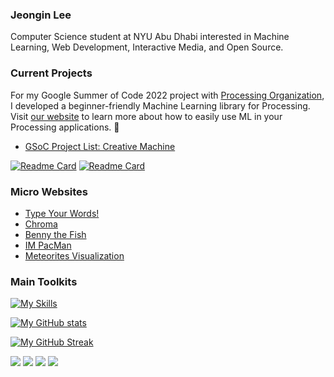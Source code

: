 ### Jeongin Lee

Computer Science student at NYU Abu Dhabi interested in Machine Learning, Web Development, Interactive Media, and Open Source.

### Current Projects

For my Google Summer of Code 2022 project with [Processing Organization](https://processing.org/), I developed a beginner-friendly Machine Learning library for Processing. Visit [our website](https://jjeongin.github.io/creative-machine/) to learn more about how to easily use ML in your Processing applications. 🤖

- [GSoC Project List: Creative Machine](https://summerofcode.withgoogle.com/programs/2022/projects/8QMnLtav)

[![Readme Card](https://github-readme-stats.vercel.app/api/pin/?username=jjeongin&repo=creative-machine&theme=graywhite)](https://github.com/anuraghazra/github-readme-stats)
[![Readme Card](https://github-readme-stats.vercel.app/api/pin/?username=jjeongin&repo=creative-machine-website&theme=graywhite)](https://github.com/anuraghazra/github-readme-stats)

### Micro Websites
- [Type Your Words!](https://www.typeyourwords.com/)
- [Chroma](https://jjeongin.github.io/Chroma/)
- [Benny the Fish](https://jjeongin.github.io/Benny-the-fish/)
- [IM PacMan](https://jjeongin.github.io/micro-projects/IM-PacMan/)
- [Meteorites Visualization](https://jjeongin.github.io/micro-projects/Meteor)

### Main Toolkits

[![My Skills](https://skillicons.dev/icons?i=python,cpp,java,html,css,js,tensorflow,aws&theme=light)](https://skillicons.dev)

[![My GitHub stats](https://github-readme-stats.vercel.app/api?username=jjeongin&count_private=true&show_icons=true&theme=graywhite&hide=issues)](https://github.com/anuraghazra/github-readme-stats) 

[![My GitHub Streak](https://streak-stats.demolab.com/?user=jjeongin&theme=graywhite)](https://git.io/streak-stats)

[![](https://img.shields.io/badge/-linkedin-0073B1?style=flat-square)](http://linkedin.com/in/jeongin-lee-4687401b3)
[![](https://img.shields.io/badge/-twitter-1C9CEA?style=flat-square)](https://twitter.com/JeonginLee)
[![](https://img.shields.io/badge/-email-ffe27a?style=flat-square)](mailto:jeonginlee0304@gmail.com)
[![](https://img.shields.io/badge/-resume-000000?style=flat-square)]()

